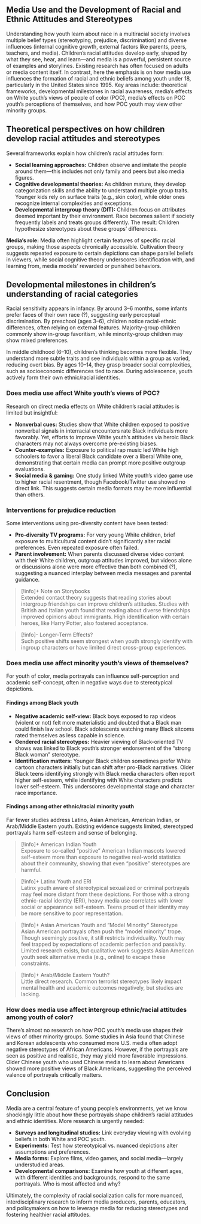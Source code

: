 ## Media Use and the Development of Racial and Ethnic Attitudes and Stereotypes

Understanding how youth learn about race in a multiracial society involves multiple belief types (stereotyping, prejudice, discrimination) and diverse influences (internal cognitive growth, external factors like parents, peers, teachers, and media). Children’s racial attitudes develop early, shaped by what they see, hear, and learn—and media is a powerful, persistent source of examples and storylines. Existing research has often focused on adults or media content itself. In contrast, here the emphasis is on how media use influences the formation of racial and ethnic beliefs among youth under 18, particularly in the United States since 1995. Key areas include: theoretical frameworks, developmental milestones in racial awareness, media’s effects on White youth’s views of people of color (POC), media’s effects on POC youth’s perceptions of themselves, and how POC youth may view other minority groups.

## Theoretical perspectives on how children develop racial attitudes and stereotypes
Several frameworks explain how children’s racial attitudes form:

- **Social learning approaches:** Children observe and imitate the people around them—this includes not only family and peers but also media figures.  
- **Cognitive developmental theories:** As children mature, they develop categorization skills and the ability to understand multiple group traits. Younger kids rely on surface traits (e.g., skin color), while older ones recognize internal complexities and exceptions.  
- **Developmental intergroup theory (DIT):** Children focus on attributes deemed important by their environment. Race becomes salient if society frequently labels and treats groups differently. The result: Children hypothesize stereotypes about these groups’ differences.

**Media’s role:** Media often highlight certain features of specific racial groups, making those aspects chronically accessible. Cultivation theory suggests repeated exposure to certain depictions can shape parallel beliefs in viewers, while social cognitive theory underscores identification with, and learning from, media models’ rewarded or punished behaviors.

## Developmental milestones in children’s understanding of racial categories
Racial sensitivity appears in infancy. By around 3–6 months, some infants prefer faces of their own race (?), suggesting early perceptual discrimination. By preschool (ages 3–6), children notice racial-ethnic differences, often relying on external features. Majority-group children commonly show in-group favoritism, while minority-group children may show mixed preferences.

In middle childhood (6–10), children’s thinking becomes more flexible. They understand more subtle traits and see individuals within a group as varied, reducing overt bias. By ages 10–14, they grasp broader social complexities, such as socioeconomic differences tied to race. During adolescence, youth actively form their own ethnic/racial identities.

### Does media use affect White youth’s views of POC?
Research on direct media effects on White children’s racial attitudes is limited but insightful:

- **Nonverbal cues:** Studies show that White children exposed to positive nonverbal signals in interracial encounters rate Black individuals more favorably. Yet, efforts to improve White youth’s attitudes via heroic Black characters may not always overcome pre-existing biases.
- **Counter-examples:** Exposure to political rap music led White high schoolers to favor a liberal Black candidate over a liberal White one, demonstrating that certain media can prompt more positive outgroup evaluations.
- **Social media & gaming:** One study linked White youth’s video game use to higher racial resentment, though Facebook/Twitter use showed no direct link. This suggests certain media formats may be more influential than others.

### Interventions for prejudice reduction
Some interventions using pro-diversity content have been tested:

- **Pro-diversity TV programs:** For very young White children, brief exposure to multicultural content didn’t significantly alter racial preferences. Even repeated exposure often failed.
- **Parent involvement:** When parents discussed diverse video content with their White children, outgroup attitudes improved, but videos alone or discussions alone were more effective than both combined (?), suggesting a nuanced interplay between media messages and parental guidance.
  
> [!info]+ Note on Storybooks  
> Extended contact theory suggests that reading stories about intergroup friendships can improve children’s attitudes. Studies with British and Italian youth found that reading about diverse friendships improved opinions about immigrants. High identification with certain heroes, like Harry Potter, also fostered acceptance.  


> [!info]- Longer-Term Effects?  
> Such positive shifts seem strongest when youth strongly identify with ingroup characters or have limited direct cross-group experiences.

### Does media use affect minority youth’s views of themselves?
For youth of color, media portrayals can influence self-perception and academic self-concept, often in negative ways due to stereotypical depictions.

#### Findings among Black youth
- **Negative academic self-view:** Black boys exposed to rap videos (violent or not) felt more materialistic and doubted that a Black man could finish law school. Black adolescents watching many Black sitcoms rated themselves as less capable in science.
- **Gendered racial stereotypes:** Heavier viewing of Black-oriented TV shows was linked to Black youth’s stronger endorsement of the “strong Black woman” stereotype.
- **Identification matters:** Younger Black children sometimes prefer White cartoon characters initially but can shift after pro-Black narratives. Older Black teens identifying strongly with Black media characters often report higher self-esteem, while identifying with White characters predicts lower self-esteem. This underscores developmental stage and character race importance.

#### Findings among other ethnic/racial minority youth
Far fewer studies address Latino, Asian American, American Indian, or Arab/Middle Eastern youth. Existing evidence suggests limited, stereotyped portrayals harm self-esteem and sense of belonging.

> [!info]+ American Indian Youth  
> Exposure to so-called “positive” American Indian mascots lowered self-esteem more than exposure to negative real-world statistics about their community, showing that even “positive” stereotypes are harmful.  
  
> [!info]+ Latinx Youth and ERI  
> Latinx youth aware of stereotypical sexualized or criminal portrayals may feel more distant from these depictions. For those with a strong ethnic-racial identity (ERI), heavy media use correlates with lower social or appearance self-esteem. Teens proud of their identity may be more sensitive to poor representation.  
  
> [!info]+ Asian American Youth and “Model Minority” Stereotype  
> Asian American portrayals often push the “model minority” trope. Though seemingly positive, it still restricts individuality. Youth may feel trapped by expectations of academic perfection and passivity. Limited research exists, but qualitative work suggests Asian American youth seek alternative media (e.g., online) to escape these constraints.

> [!info]+ Arab/Middle Eastern Youth?  
> Little direct research. Common terrorist stereotypes likely impact mental health and academic outcomes negatively, but studies are lacking.

### How does media use affect intergroup ethnic/racial attitudes among youth of color?
There’s almost no research on how POC youth’s media use shapes their views of other minority groups. Some studies in Asia found that Chinese and Korean adolescents who consumed more U.S. media often adopt negative stereotypes of African Americans. However, if the portrayals are seen as positive and realistic, they may yield more favorable impressions. Older Chinese youth who used Chinese media to learn about Americans showed more positive views of Black Americans, suggesting the perceived valence of portrayals critically matters.

## Conclusion
Media are a central feature of young people’s environments, yet we know shockingly little about how these portrayals shape children’s racial attitudes and ethnic identities. More research is urgently needed:

- **Surveys and longitudinal studies:** Link everyday viewing with evolving beliefs in both White and POC youth.
- **Experiments:** Test how stereotypical vs. nuanced depictions alter assumptions and preferences.
- **Media forms:** Explore films, video games, and social media—largely understudied areas.
- **Developmental comparisons:** Examine how youth at different ages, with different identities and backgrounds, respond to the same portrayals. Who is most affected and why?

Ultimately, the complexity of racial socialization calls for more nuanced, interdisciplinary research to inform media producers, parents, educators, and policymakers on how to leverage media for reducing stereotypes and fostering healthier racial attitudes.